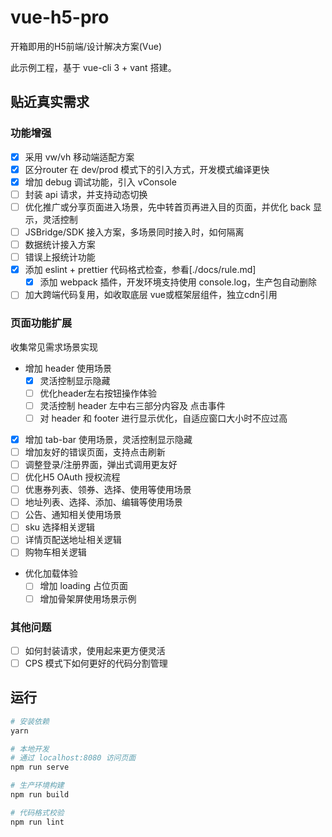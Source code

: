 # vue-h5-pro

开箱即用的H5前端/设计解决方案(Vue)

此示例工程，基于 vue-cli 3 + vant 搭建。

## 贴近真实需求

### 功能增强

- [x] 采用 vw/vh 移动端适配方案
- [x] 区分router 在 dev/prod 模式下的引入方式，开发模式编译更快
- [x] 增加 debug 调试功能，引入 vConsole
- [ ] 封装 api 请求，并支持动态切换
- [ ] 优化推广或分享页面进入场景，先中转首页再进入目的页面，并优化 back 显示，灵活控制
- [ ] JSBridge/SDK 接入方案，多场景同时接入时，如何隔离
- [ ] 数据统计接入方案
- [ ] 错误上报统计功能
- [x] 添加 eslint + prettier 代码格式检查，参看[./docs/rule.md]
  - [x] 添加 webpack 插件，开发环境支持使用 console.log，生产包自动删除
- [ ] 加大跨端代码复用，如收取底层 vue或框架层组件，独立cdn引用

### 页面功能扩展

收集常见需求场景实现

- 增加 header 使用场景
  - [x] 灵活控制显示隐藏
  - [ ] 优化header左右按钮操作体验
  - [ ] 灵活控制 header 左中右三部分内容及 点击事件
  - [ ] 对 header 和 footer 进行显示优化，自适应窗口大小时不应过高
- [x] 增加 tab-bar 使用场景，灵活控制显示隐藏
- [ ] 增加友好的错误页面，支持点击刷新
- [ ] 调整登录/注册界面，弹出式调用更友好
- [ ] 优化H5 OAuth 授权流程
- [ ] 优惠券列表、领券、选择、使用等使用场景
- [ ] 地址列表、选择、添加、编辑等使用场景
- [ ] 公告、通知相关使用场景
- [ ] sku 选择相关逻辑
- [ ] 详情页配送地址相关逻辑
- [ ] 购物车相关逻辑
- 优化加载体验
  - [ ] 增加 loading 占位页面
  - [ ] 增加骨架屏使用场景示例

### 其他问题

- [ ] 如何封装请求，使用起来更方便灵活
- [ ] CPS 模式下如何更好的代码分割管理

## 运行

``` bash
# 安装依赖
yarn

# 本地开发
# 通过 localhost:8080 访问页面
npm run serve

# 生产环境构建
npm run build

# 代码格式校验
npm run lint
```
